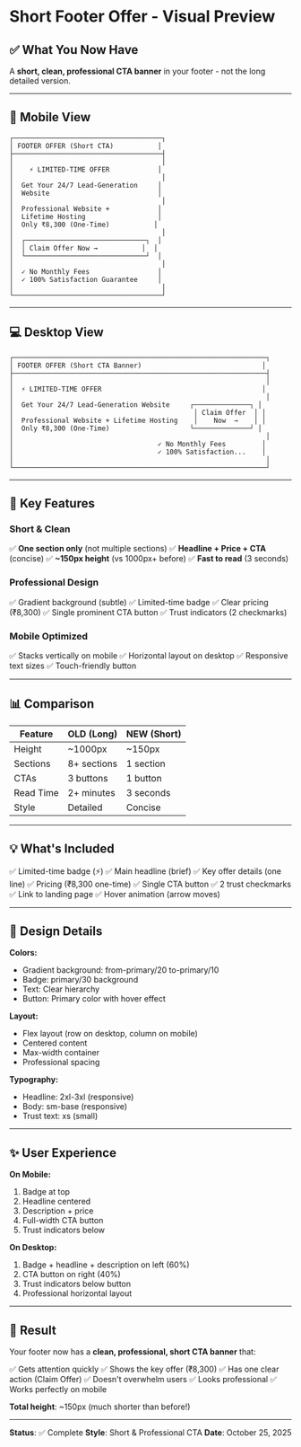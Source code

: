 # Short Footer Offer - Visual Preview

## ✅ What You Now Have

A **short, clean, professional CTA banner** in your footer - not the long detailed version.

---

## 📱 Mobile View

```
┌─────────────────────────────────────┐
│ FOOTER OFFER (Short CTA)           │
├─────────────────────────────────────┤
│                                     │
│    ⚡ LIMITED-TIME OFFER            │
│                                     │
│  Get Your 24/7 Lead-Generation     │
│  Website                           │
│                                     │
│  Professional Website +            │
│  Lifetime Hosting                  │
│  Only ₹8,300 (One-Time)           │
│                                     │
│  ┌──────────────────────────────┐  │
│  │ Claim Offer Now →           │  │
│  └──────────────────────────────┘  │
│                                     │
│  ✓ No Monthly Fees                 │
│  ✓ 100% Satisfaction Guarantee     │
│                                     │
└─────────────────────────────────────┘
```

---

## 💻 Desktop View

```
┌───────────────────────────────────────────────────────────────┐
│ FOOTER OFFER (Short CTA Banner)                              │
├───────────────────────────────────────────────────────────────┤
│                                                               │
│  ⚡ LIMITED-TIME OFFER                                        │
│                                                               │
│  Get Your 24/7 Lead-Generation Website     ┌──────────────┐ │
│                                             │ Claim Offer  │ │
│  Professional Website + Lifetime Hosting    │    Now  →    │ │
│  Only ₹8,300 (One-Time)                    └──────────────┘ │
│                                                               │
│                                    ✓ No Monthly Fees         │
│                                    ✓ 100% Satisfaction...    │
│                                                               │
└───────────────────────────────────────────────────────────────┘
```

---

## 🎯 Key Features

### Short & Clean
✅ **One section only** (not multiple sections)
✅ **Headline + Price + CTA** (concise)
✅ **~150px height** (vs 1000px+ before)
✅ **Fast to read** (3 seconds)

### Professional Design
✅ Gradient background (subtle)
✅ Limited-time badge
✅ Clear pricing (₹8,300)
✅ Single prominent CTA button
✅ Trust indicators (2 checkmarks)

### Mobile Optimized
✅ Stacks vertically on mobile
✅ Horizontal layout on desktop
✅ Responsive text sizes
✅ Touch-friendly button

---

## 📊 Comparison

| Feature | OLD (Long) | NEW (Short) |
|---------|-----------|-------------|
| Height | ~1000px | ~150px |
| Sections | 8+ sections | 1 section |
| CTAs | 3 buttons | 1 button |
| Read Time | 2+ minutes | 3 seconds |
| Style | Detailed | Concise |

---

## 💡 What's Included

✅ Limited-time badge (⚡)
✅ Main headline (brief)
✅ Key offer details (one line)
✅ Pricing (₹8,300 one-time)
✅ Single CTA button
✅ 2 trust checkmarks
✅ Link to landing page
✅ Hover animation (arrow moves)

---

## 🎨 Design Details

**Colors:**
- Gradient background: from-primary/20 to-primary/10
- Badge: primary/30 background
- Text: Clear hierarchy
- Button: Primary color with hover effect

**Layout:**
- Flex layout (row on desktop, column on mobile)
- Centered content
- Max-width container
- Professional spacing

**Typography:**
- Headline: 2xl-3xl (responsive)
- Body: sm-base (responsive)
- Trust text: xs (small)

---

## ✨ User Experience

**On Mobile:**
1. Badge at top
2. Headline centered
3. Description + price
4. Full-width CTA button
5. Trust indicators below

**On Desktop:**
1. Badge + headline + description on left (60%)
2. CTA button on right (40%)
3. Trust indicators below button
4. Professional horizontal layout

---

## 🚀 Result

Your footer now has a **clean, professional, short CTA banner** that:

✅ Gets attention quickly
✅ Shows the key offer (₹8,300)
✅ Has one clear action (Claim Offer)
✅ Doesn't overwhelm users
✅ Looks professional
✅ Works perfectly on mobile

**Total height**: ~150px (much shorter than before!)

---

**Status**: ✅ Complete
**Style**: Short & Professional CTA
**Date**: October 25, 2025
